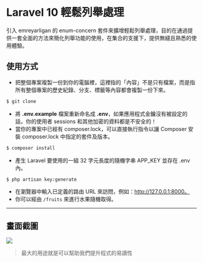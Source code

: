 # Laravel 10 輕鬆列舉處理

引入 emreyarligan 的 enum-concern 套件來擴增輕鬆列舉處理，目的在通過提供一套全面的方法來簡化列舉功能的使用，在集合的支援下，提供無縫且熟悉的使用體驗。

## 使用方式
- 把整個專案複製一份到你的電腦裡，這裡指的「內容」不是只有檔案，而是指所有整個專案的歷史紀錄、分支、標籤等內容都會複製一份下來。
```sh
$ git clone
```
- 將 __.env.example__ 檔案重新命名成 __.env__，如果應用程式金鑰沒有被設定的話，你的使用者 sessions 和其他加密的資料都是不安全的！
- 當你的專案中已經有 composer.lock，可以直接執行指令以讓 Composer 安裝 composer.lock 中指定的套件及版本。
```sh
$ composer install
```
- 產生 Laravel 要使用的一組 32 字元長度的隨機字串 APP_KEY 並存在 .env 內。
```sh
$ php artisan key:generate
```
- 在瀏覽器中輸入已定義的路由 URL 來訪問，例如：http://127.0.0.1:8000。
- 你可以經由 `/fruits` 來進行水果隨機取得。

----

## 畫面截圖
![](https://i.imgur.com/ckrs78G.png)
> 最大的用途就是可以幫助我們提升程式的易讀性
